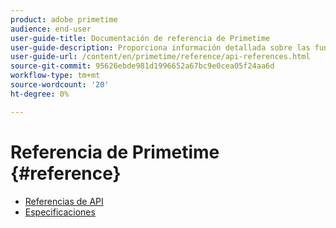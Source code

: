 ```yaml
---
product: adobe primetime
audience: end-user
user-guide-title: Documentación de referencia de Primetime
user-guide-description: Proporciona información detallada sobre las funciones de TVSDK, las estructuras de datos y otras construcciones de programación.
user-guide-url: /content/en/primetime/reference/api-references.html
source-git-commit: 95626ebde981d1996652a67bc9e0cea05f24aa6d
workflow-type: tm+mt
source-wordcount: '20'
ht-degree: 0%

---
```



# Referencia de Primetime {#reference}

+ [Referencias de API](api-references.md)
+ [Especificaciones](specifications.md)